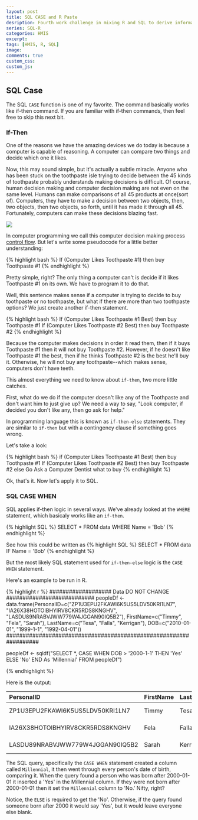 ```yaml
---
layout: post
title: SQL CASE and R Paste
desription: Fourth work challenge in mixing R and SQL to derive information from HMIS data.
series: SQL-R
categories: HMIS
excerpt:
tags: [HMIS, R, SQL]
image:
comments: true
custom_css: 
custom_js: 
---
```

## SQL Case
The SQL `CASE` function is one of my favorite.  The command basically works like if-then command.  If you are familiar with if-then commands, then feel free to skip this next bit.

### If-Then
One of the reasons we have the amazing devices we do today is because a computer is capable of reasoning.  A computer can compare two things and decide which one it likes.

Now, this may sound simple, but it's actually a subtle miracle.  Anyone who has been stuck on the toothpaste isle trying to decide between the 45 kinds of toothpaste probably understands making decisions is difficult.  Of course, human decision making and computer decision making are not even on the same level.  Humans can make comparisons of all 45 products at once(sort of).  Computers, they have to make a decision between two objects, then, two objects, then two objects, so forth, until it has made it through all 45.  Fortunately, computers can make these decisions blazing fast.

![](https://ladvien.com/images/toothpaste-decision-1.png)

In computer programming we call this computer decision making process [control flow](https://en.wikipedia.org/wiki/Control_flow).  But let's write some pseudocode for a little better understanding:

{% highlight bash %}
    If (Computer Likes Toothpaste #1) then buy Toothpaste #1
{% endhighlight %}

Pretty simple, right?  The only thing a computer can't is decide if it likes Toothpaste #1 on its own.  We have to program it to do that.  

Well, this sentence makes sense if a computer is trying to decide to buy toothpaste or no toothpaste, but what if there are more than two toothpaste options?  We just create another if-then statement.

{% highlight bash %}
    If (Computer Likes Toothpaste #1 Best) then buy Toothpaste #1
    If (Computer Likes Toothpaste #2 Best) then buy Toothpaste #2
{% endhighlight %}

Because the computer makes decisions in order it read them, then if it buys Toothpaste #1 then it will not buy Toothpaste #2.  However, if he doesn't like Toothpaste #1 the best, then if he thinks Toothpaste #2 is the best he'll buy it.  Otherwise, he will not buy any toothpaste--which makes sense, computers don't have teeth.

This almost everything we need to know about `if-then`, two more little catches.

First, what do we do if the computer doesn't like any of the Toothpaste and don't want him to just give up?  We need a way to say, "Look computer, if decided you don't like any, then go ask for help."

In programming language this is known as `if-then-else` statements.  They are similar to `if-then` but with a contingency clause if something goes wrong.  

Let's take a look:

{% highlight bash %}
    if (Computer Likes Toothpaste #1 Best) then buy Toothpaste #1
    If (Computer Likes Toothpaste #2 Best) then buy Toothpaste #2
    else Go Ask a Computer Dentist what to buy
{% endhighlight %}

Ok, that's it.  Now let's apply it to SQL.

### SQL CASE WHEN
SQL applies if-then logic in several ways.  We've already looked at the `WHERE` statement, which basicaly works like an `if-then`.

{% highlight SQL %}
    SELECT * FROM data WHERE Name = 'Bob'
{% endhighlight %}

See how this could be written as
{% highlight SQL %}
    SELECT * FROM data IF Name = 'Bob'
{% endhighlight %}

But the most likely SQL statement used for `if-then-else` logic is the `CASE WHEN` statement.

Here's an example to be run in R.

{% highlight r %}
################### Data DO NOT CHANGE ###########################
peopleDf <- data.frame(PersonalID=c("ZP1U3EPU2FKAWI6K5US5LDV50KRI1LN7", "IA26X38HOTOIBHYIRV8CKR5RDS8KNGHV", "LASDU89NRABVJWW779W4JGGAN90IQ5B2"), 
                       FirstName=c("Timmy", "Fela", "Sarah"),
                       LastName=c("Tesa", "Falla", "Kerrigan"),
                       DOB=c("2010-01-01", "1999-1-1", "1992-04-01"))
##################################################################

peopleDf <- sqldf("SELECT *, 
                  CASE WHEN DOB > '2000-1-1' THEN 'Yes' ELSE 'No' END As 'Millennial' 
                  FROM peopleDf")

{% endhighlight %}

Here is the output:

|PersonalID                       |FirstName |LastName |DOB        |Millennial |
|:--------------------------------|:---------|:--------|:----------|:----------|
|ZP1U3EPU2FKAWI6K5US5LDV50KRI1LN7 |Timmy     |Tesa     |2010-01-01 |Yes        |
|IA26X38HOTOIBHYIRV8CKR5RDS8KNGHV |Fela      |Falla    |1999-1-1   |No         |
|LASDU89NRABVJWW779W4JGGAN90IQ5B2 |Sarah     |Kerrigan |1992-04-01 |No         |

The SQL query, specifically the `CASE WHEN` statement created a column called `Millennial`, it then went through every person's date of birth, comparing it. When the query found a person who was born after 2000-01-01 it inserted a 'Yes' in the Millennial column.  If they were not born after 2000-01-01 then it set the `Millennial` column to 'No.'  Nifty, right?

Notice, the `ELSE` is required to get the 'No'.  Otherwise, if the query found someone born after 2000 it would say 'Yes', but it would leave everyone else blank.